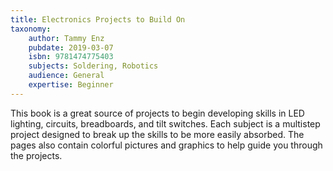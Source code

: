 ```yaml
---
title: Electronics Projects to Build On
taxonomy:
	author: Tammy Enz
	pubdate: 2019-03-07
	isbn: 9781474775403
	subjects: Soldering, Robotics
	audience: General
	expertise: Beginner
---
```

This book is a great source of projects to begin developing skills in LED lighting, circuits, breadboards, and tilt switches.  Each subject is a multistep project designed to break up the skills to be more easily absorbed.  The pages also contain colorful pictures and graphics to help guide you through the projects.